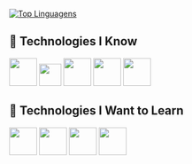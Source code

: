 [![Top Linguagens](https://github-readme-stats.vercel.app/api/top-langs/?username=arthurfll&layout=compact)](https://github.com/anuraghazra/github-readme-stats)

## 🔧 Technologies I Know

<div>
    <img loading="lazy" src="https://cdn.jsdelivr.net/gh/devicons/devicon@latest/icons/java/java-original.svg"  height="50"/>
    <img loading="lazy" src="https://cdn.jsdelivr.net/gh/devicons/devicon@latest/icons/typescript/typescript-original.svg"  height="40"/>
    <img loading="lazy" src="https://www.rust-lang.org/logos/rust-logo-256x256.png"  height="50"/>
    <img loading="lazy" src="https://cdn.jsdelivr.net/gh/devicons/devicon@latest/icons/spring/spring-original.svg"  height="50"/>
    <img loading="lazy" src="https://cdn.jsdelivr.net/gh/devicons/devicon@latest/icons/angular/angular-original.svg"  height="50"/>
<!--    <img loading="lazy" src="https://cdn.jsdelivr.net/gh/devicons/devicon@latest/icons/mysql/mysql-original.svg"  height="50"/>
    <img loading="lazy" src="https://cdn.jsdelivr.net/gh/devicons/devicon@latest/icons/mongodb/mongodb-original.svg"  height="50"/>-->
</div>

## 🚀 Technologies I Want to Learn

<div>
    <img loading="lazy" src="https://cdn.jsdelivr.net/gh/devicons/devicon@latest/icons/amazonwebservices/amazonwebservices-original-wordmark.svg"  height="50"/>
    <img loading="lazy" src="https://cdn.jsdelivr.net/gh/devicons/devicon@latest/icons/cassandra/cassandra-original.svg"  height="50"/>
    <img loading="lazy" src="https://cdn.jsdelivr.net/gh/devicons/devicon@latest/icons/docker/docker-original.svg"  height="50"/>
    <img loading="lazy" src="https://cdn.jsdelivr.net/gh/devicons/devicon@latest/icons/rabbitmq/rabbitmq-original.svg"  height="50"/>
</div>
